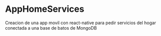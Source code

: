 # AppHomeServices
Creacion de una app movil con react-native para pedir servicios del hogar conectada a una base de batos de MongoDB
